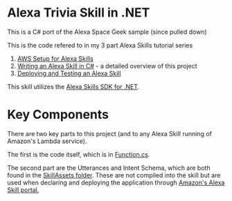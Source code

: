 # Alexa Trivia Skill in .NET 
This is a C# port of the Alexa Space Geek sample (since pulled down)

This is the code refered to in my 3 part Alexa Skills tutorial series 

1. [AWS Setup for Alexa Skills](http://matthiasshapiro.com/2017/02/10/tutorial-alexa-skills-in-c-setup/)
2. [Writing an Alexa Skill in C#](http://matthiasshapiro.com/2017/02/10/tutorial-alexa-skills-in-c-the-code/) - a detailed overview of this project
3. [Deploying and Testing an Alexa Skill](http://matthiasshapiro.com/2017/02/10/tutorial-alexa-skills-in-c-setup/Deploying)

This skill utilizes the [Alexa Skills SDK for .NET](https://github.com/timheuer/alexa-skills-dotnet).

# Key Components #
There are two key parts to this project (and to any Alexa Skill running of Amazon's Lambda service).

The first is the code itself, which is in [Function.cs](https://github.com/matthiasxc/alexa-net-trivia/blob/master/SpaceGeek/Function.cs).

The second part are the Utterances and Intent Schema, which are both found in the [SkillAssets folder](https://github.com/matthiasxc/alexa-net-trivia/tree/master/SkillAssets). These are not compiled into the skill but are used when declaring and deploying the application through [Amazon's Alexa Skill portal.](https://developer.amazon.com/edw/home.html#/)
